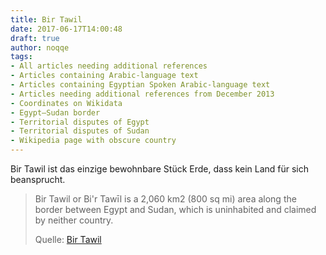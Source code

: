 ```yaml
---
title: Bir Tawil
date: 2017-06-17T14:00:48
draft: true
author: noqqe
tags:
- All articles needing additional references
- Articles containing Arabic-language text
- Articles containing Egyptian Spoken Arabic-language text
- Articles needing additional references from December 2013
- Coordinates on Wikidata
- Egypt–Sudan border
- Territorial disputes of Egypt
- Territorial disputes of Sudan
- Wikipedia page with obscure country
---
```


Bir Tawil ist das einzige bewohnbare Stück Erde, dass kein Land für sich
beansprucht.

> Bir Tawil or Bi'r Tawīl is a 2,060 km2 (800 sq mi) area along the border
> between Egypt and Sudan, which is uninhabited and claimed by neither
> country.
>
> Quelle: [Bir Tawil](https://en.wikipedia.org/wiki/Bir_Tawil)
